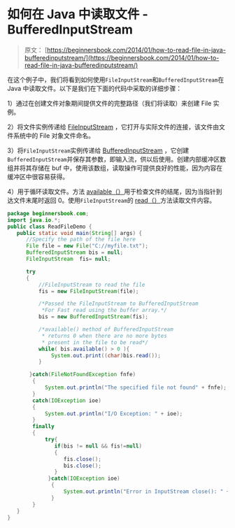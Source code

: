 # 如何在 Java 中读取文件 - BufferedInputStream

> 原文： [https://beginnersbook.com/2014/01/how-to-read-file-in-java-bufferedinputstream/](https://beginnersbook.com/2014/01/how-to-read-file-in-java-bufferedinputstream/)

在这个例子中，我们将看到如何使用`FileInputStream`和`BufferedInputStream`在 Java 中读取文件。以下是我们在下面的代码中采取的详细步骤：

1）通过在创建文件对象期间提供文件的完整路径（我们将读取）来创建 File 实例。

2）将文件实例传递给 [FileInputStream](https://docs.oracle.com/javase/7/docs/api/java/io/FileInputStream.html#FileInputStream(java.io.File)) ，它打开与实际文件的连接，该文件由文件系统中的 File 对象文件命名。

3）将`FileInputStream`实例传递给 [BufferedInputStream](https://docs.oracle.com/javase/7/docs/api/java/io/BufferedInputStream.html#BufferedInputStream(java.io.InputStream)) ，它创建`BufferedInputStream`并保存其参数，即输入流，供以后使用。创建内部缓冲区数组并将其存储在 buf 中，使用该数组，读取操作可提供良好的性能，因为内容在缓冲区中很容易获得。

4）用于循环读取文件。方法 [available（）](https://docs.oracle.com/javase/7/docs/api/java/io/BufferedInputStream.html#available())用于检查文件的结尾，因为当指针到达文件末尾时返回 0。使用`FileInputStream`的 [read（）](https://docs.oracle.com/javase/7/docs/api/java/io/FileInputStream.html#read())方法读取文件内容。

```java
package beginnersbook.com;
import java.io.*;
public class ReadFileDemo {
   public static void main(String[] args) {         
      //Specify the path of the file here
      File file = new File("C://myfile.txt");
      BufferedInputStream bis = null;
      FileInputStream  fis= null;

      try
      {
          //FileInputStream to read the file
          fis = new FileInputStream(file);

          /*Passed the FileInputStream to BufferedInputStream
           *For Fast read using the buffer array.*/
          bis = new BufferedInputStream(fis);

          /*available() method of BufferedInputStream
           * returns 0 when there are no more bytes
           * present in the file to be read*/
          while( bis.available() > 0 ){             	
              System.out.print((char)bis.read());
          }

       }catch(FileNotFoundException fnfe)
        {
            System.out.println("The specified file not found" + fnfe);
        }
        catch(IOException ioe)
        {
            System.out.println("I/O Exception: " + ioe); 
        }
        finally
        {
            try{
               if(bis != null && fis!=null)
               {
       	          fis.close();
                  bis.close();
               }      
             }catch(IOException ioe)
              {
                  System.out.println("Error in InputStream close(): " + ioe);
              }         
        }
   }    
}
```